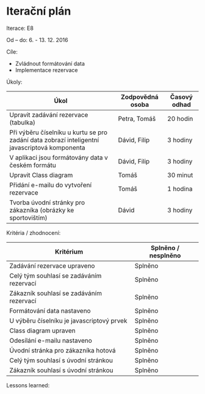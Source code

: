 <h1>Iterační plán</h1>
Iterace:  E8

Od – do:
6. - 13. 12. 2016

Cíle:
- Zvládnout formátování data
- Implementace rezervace

Úkoly:

|Úkol|	Zodpovědná osoba|	Časový odhad|
|---|---|---|
|Upravit zadávání rezervace (tabulka)|Petra, Tomáš|20 hodin|
|Při výběru číselníku u kurtu se pro zadání data zobrazí inteligentní javascriptová komponenta|Dávid, Filip|3 hodiny|
|V aplikaci jsou formátovány data v českém formátu|Dávid, Filip|3 hodiny|
|Upravit Class diagram|Tomáš|30 minut|
|Přidání e-mailu do vytvoření rezervace|Tomáš|1 hodina|
|Tvorba úvodní stránky pro zákazníka (obrázky ke sportovištím)|Dávid|3 hodiny|

Kritéria / zhodnocení:

|Kritérium	|Splněno / nesplněno|
|---|---|
|Zadávání rezervace upraveno|Splněno|
|Celý tým souhlasí se zadáváním rezervací|Splněno|
|Zákazník souhlasí se zadáváním rezervací|Splněno|
|Formátování data nastaveno|Splněno|
|U výběru číselníku je javascriptový prvek|Splněno|
|Class diagram upraven|Splněno|
|Odesílání e-mailu nastaveno|Splněno|
|Úvodní stránka pro zákazníka hotová|Splněno|
|Celý tým souhlasí s úvodní stránkou|Splněno|
|Zákazník souhlasí s úvodní stránkou|Splněno|

Lessons learned:

